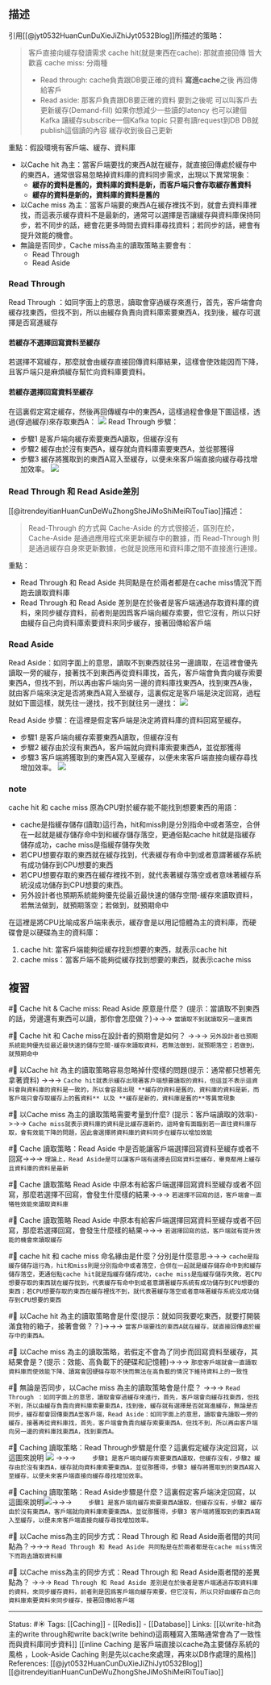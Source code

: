 ## 描述


引用[[@jyt0532HuanCunDuXieJiZhiJyt0532Blog]]所描述的策略：
> 客戶直接向緩存發讀需求
> cache hit(就是東西在cache): 那就直接回傳 皆大歡喜
> cache miss: 分兩種
> - Read through: cache負責跟DB要正確的資料 **寫進cache**之後 再回傳給客戶
> - Read aside: 那客戶負責跟DB要正確的資料 要到之後呢 可以叫客戶去更新緩存(Demand-fill)
> 如果你想減少一些讀的latency 也可以建個Kafka 讓緩存subscribe一個Kafka topic 只要有讀request到DB DB就publish這個讀的內容 緩存收到後自己更新

重點：假設環境有客戶端、緩存、資料庫
- 以Cache hit 為主：當客戶端要找的東西A就在緩存，就直接回傳處於緩存中的東西A，通常很容易忽略掉資料庫的資料同步需求，出現以下異常現象：
	-  **緩存的資料是舊的，資料庫的資料是新，而客戶端只會存取緩存舊資料** 
	-  **緩存的資料是新的，資料庫的資料是舊的**
- 以Cache miss 為主：當客戶端要的東西A在緩存裡找不到，就會去資料庫裡找，而這表示緩存資料不是最新的，通常可以選擇是否讓緩存與資料庫保持同步，若不同步的話，總會花更多時間去資料庫尋找資料；若同步的話，總會有提升效能的機會。
- 無論是否同步，Cache miss為主的讀取策略主要會有：
	- Read Through
	- Read Aside

### Read Through
Read Through ：如同字面上的意思，讀取會穿過緩存來進行，首先，客戶端會向緩存找東西，但找不到，所以由緩存負責向資料庫索要東西A，找到後，緩存可選擇是否寫進緩存

#### 若緩存不選擇回寫資料至緩存
若選擇不寫緩存，那麼就會由緩存直接回傳資料庫結果，這樣會使效能因而下降，且客戶端只是麻煩緩存幫忙向資料庫要資料。

#### 若緩存選擇回寫資料至緩存
在這裏假定寫定緩存，然後再回傳緩存中的東西A，這樣過程會像是下圖這樣，透過(穿過緩存)來存取東西A：
	![](https://res.cloudinary.com/dqfxgtyoi/image/upload/v1653765958/blog/database/caching/Read-Through-Diagram_w98usw.png)
Read Through 步驟：
- 步驟1 是客戶端向緩存索要東西A讀取，但緩存沒有
- 步驟2 緩存由於沒有東西A，緩存就向資料庫索要東西A，並從那獲得
- 步驟3 緩存將獲取到的東西A寫入至緩存，以便未來客戶端直接向緩存尋找增加效率。
	![](https://res.cloudinary.com/dqfxgtyoi/image/upload/v1653765958/blog/database/caching/Read-Through-Steps_zyjmyk.png)
	
### Read Through 和 Read Aside差別

[[@itrendeyitianHuanCunDeWuZhongSheJiMoShiMeiRiTouTiao]]描述：
> Read-Through 的方式與 Cache-Aside 的方式很接近，區別在於，Cache-Aside 是通過應用程式來更新緩存中的數據，而 Read-Through 則是通過緩存自身來更新數據，也就是說應用和資料庫之間不直接進行連接。  
  
  重點：
  - Read Through 和 Read Aside 共同點是在於兩者都是在cache miss情況下而跑去讀取資料庫
  - Read Through 和 Read Aside 差別是在於後者是客戶端通過存取資料庫的資料，來同步緩存資料，前者則是因爲客戶端向緩存索要，但它沒有，所以只好由緩存自己向資料庫索要資料來同步緩存，接著回傳給客戶端

	
### Read Aside
Read Aside：如同字面上的意思，讀取不到東西就往另一邊讀取，在這裡會優先讀取一旁的緩存，接著找不到東西再從資料庫找，首先，客戶端會負責向緩存索要東西A，但找不到，所以再由客戶端向另一邊的資料庫找東西A，找到東西A後，就由客戶端來決定是否將東西A寫入至緩存，這裏假定是客戶端是決定回寫，過程就如下圖這樣，就先往一邊找，找不到就往另一邊找：
	![](https://res.cloudinary.com/dqfxgtyoi/image/upload/v1653767516/blog/database/caching/Read-Aside-Diagram_koz5ym.png)
	
Read Aside 步驟：在這裡是假定客戶端是決定將資料庫的資料回寫至緩存。
- 步驟1 是客戶端向緩存索要東西A讀取，但緩存沒有
- 步驟2 緩存由於沒有東西A，客戶端就向資料庫索要東西A，並從那獲得
- 步驟3 客戶端將獲取到的東西A寫入至緩存，以便未來客戶端直接向緩存尋找增加效率。
	![](https://res.cloudinary.com/dqfxgtyoi/image/upload/v1653767516/blog/database/caching/Read-Aside-Steps_fmb5p7.png)
	
### note
cache hit 和 cache miss 原為CPU對於緩存能不能找到想要東西的用語：
- cache是指緩存儲存(讀取)這行為，hit和miss則是分別指命中或者落空，合併在一起就是緩存儲存命中到和緩存儲存落空，更通俗點cache hit就是指緩存儲存成功，cache miss是指緩存儲存失敗
- 若CPU想要存取的東西就在緩存找到，代表緩存有命中到或者意謂著緩存系統有成功儲存到CPU想要的東西
- 若CPU想要存取的東西在緩存裡找不到，就代表著緩存落空或者意味著緩存系統沒成功儲存到CPU想要的東西。
- 另外設計者也預期系統能夠優先從最近最快速的儲存空間-緩存來讀取資料，若無法做到，就預期落空；若做到，就預期命中

在這裡是將CPU比喻成客戶端來表示，緩存會是以用記憶體為主的資料庫，而硬碟會是以硬碟為主的資料庫：
1. cache hit: 當客戶端能夠從緩存找到想要的東西，就表示cache hit
2. cache miss：當客戶端不能夠從緩存找到想要的東西，就表示cache miss

## 複習

#🧠 Cache hit & Cache miss: Read Aside 原意是什麼？ (提示：當讀取不到東西的話，旁邊還有東西可以讀，那你會怎麼做？)->->-> `當讀取不到就讀取另一邊東西`
<!--SR:!2022-11-13,94,244-->

#🧠 Cache hit 和 Cache miss在設計者的預期會是如何？ ->->-> `另外設計者也預期系統能夠優先從最近最快速的儲存空間-緩存來讀取資料，若無法做到，就預期落空；若做到，就預期命中`
<!--SR:!2022-11-02,93,245-->

#🧠 以Cache hit 為主的讀取策略容易忽略掉什麼樣的問題(提示：通常都只想著先拿著資料) ->->-> `Cache hit就表示緩存出現著客戶端想要讀取的資料，但這並不表示這資料會與資料庫的資料是一致的，所以會容易出現 **緩存的資料是舊的，資料庫的資料是新，而客戶端只會存取緩存上的舊資料** 以及 **緩存是新的，資料庫是舊的**等異常現象`
<!--SR:!2022-08-29,53,230-->

#🧠  以Cache miss 為主的讀取策略需要考量到什麼? (提示：客戶端讀取的效率)->->-> `Cache miss就表示資料庫的資料是比緩存還新的，這時會有面臨到若一直往資料庫存取，會有效能下降的問題，因此會選擇將資料庫的資料同步在緩存以增加效能`
<!--SR:!2022-08-20,47,230-->

#🧠 Cache 讀取策略：Read Aside 中是否能讓客戶端選擇回寫資料至緩存或者不回寫->->-> `理論上，Read Aside是可以讓客戶端有選擇去回寫資料至緩存，畢竟都用上緩存且資料庫的資料是最新`
<!--SR:!2022-10-09,78,245-->

#🧠 Cache 讀取策略 Read Aside 中原本有給客戶端選擇回寫資料至緩存或者不回寫，那麼若選擇不回寫，會發生什麼樣的結果->->-> `若選擇不回寫的話，客戶端會一直犧牲效能來讀取資料庫`
<!--SR:!2022-10-05,76,245-->

#🧠 Cache 讀取策略 Read Aside 中原本有給客戶端選擇回寫資料至緩存或者不回寫，那麼若選擇回寫，會發生什麼樣的結果->->-> `若選擇回寫的話，客戶端就有提升效能的機會來讀取緩存`
<!--SR:!2022-10-24,88,245-->

#🧠 cache hit 和 cache miss 命名緣由是什麼？分別是什麼意思->->-> `cache是指緩存儲存這行為，hit和miss則是分別指命中或者落空，合併在一起就是緩存儲存命中到和緩存儲存落空，更通俗點cache hit就是指緩存儲存成功，cache miss是指緩存儲存失敗，若CPU想要存取的東西就在緩存找到，代表緩存有命中到或者意謂著緩存系統有成功儲存到CPU想要的東西；若CPU想要存取的東西在緩存裡找不到，就代表著緩存落空或者意味著緩存系統沒成功儲存到CPU想要的東西`
<!--SR:!2022-11-04,91,245-->

#🧠 以Cache hit 為主的讀取策略會是什麼(提示：就如同我要吃東西，就要打開裝滿食物的箱子，接著會做？？)->->-> `當客戶端要找的東西A就在緩存，就直接回傳處於緩存中的東西A。`
<!--SR:!2022-08-18,50,250-->

#🧠 以Cache miss 為主的讀取策略，若假定不會為了同步而回寫資料至緩存，其結果會是？(提示：效能、高負載下的硬碟和記憶體)->->-> `那麼客戶端就會一直讀取資料庫而使效能下降、讀寫會因硬碟存取不快而無法在高負載的情況下維持資料上的一致性`
<!--SR:!2022-08-18,36,190-->

#🧠 無論是否同步，以Cache miss 為主的讀取策略會是什麼？ ->->-> `Read Through ：如同字面上的意思，讀取會穿過緩存來進行，首先，客戶端會向緩存找東西，但找不到，所以由緩存負責向資料庫索要東西A，找到後，緩存就有選擇是否就寫進緩存，無論是否同步，緩存都會回傳東西A至客戶端，Read Aside：如同字面上的意思，讀取會先讀取一旁的緩存，接著再從資料庫找，首先，客戶端會負責向緩存索要東西A，但找不到，所以再由客戶端向另一邊的資料庫找東西A，找到東西A。`
<!--SR:!2022-08-26,55,250-->


#🧠 Caching 讀取策略：Read Through步驟是什麼？這裏假定緩存決定回寫，以這圖來說明	![](https://res.cloudinary.com/dqfxgtyoi/image/upload/v1653765958/blog/database/caching/Read-Through-Steps_zyjmyk.png)  ->->-> `	步驟1 是客戶端向緩存索要東西A讀取，但緩存沒有，步驟2 緩存由於沒有東西A，緩存就向資料庫索要東西A，並從那獲得，步驟3 緩存將獲取到的東西A寫入至緩存，以便未來客戶端直接向緩存尋找增加效率。`
<!--SR:!2022-09-09,65,250-->

#🧠 Caching 讀取策略：Read Aside步驟是什麼？這裏假定客戶端決定回寫，以這圖來說明![](https://res.cloudinary.com/dqfxgtyoi/image/upload/v1653767516/blog/database/caching/Read-Aside-Diagram_koz5ym.png)->->-> `	步驟1 是客戶端向緩存索要東西A讀取，但緩存沒有，步驟2 緩存由於沒有東西A，客戶端就向資料庫索要東西A，並從那獲得，步驟3 客戶端將獲取到的東西A寫入至緩存，以便未來客戶端直接向緩存尋找增加效率。`
<!--SR:!2022-09-13,67,250-->

#🧠 以Cache miss為主的同步方式：Read Through 和 Read Aside兩者間的共同點為？->->-> `Read Through 和 Read Aside 共同點是在於兩者都是在cache miss情況下而跑去讀取資料庫`
<!--SR:!2022-11-13,89,244-->

#🧠 以Cache miss為主的同步方式：Read Through 和 Read Aside兩者間的差異點為？ ->->-> `Read Through 和 Read Aside 差別是在於後者是客戶端通過存取資料庫的資料，來同步緩存資料，前者則是因爲客戶端向緩存索要，但它沒有，所以只好由緩存自己向資料庫索要資料來同步緩存，接著回傳給客戶端`
<!--SR:!2022-10-24,79,244-->


---
Status: #☀️ 
Tags:
[[Caching]] - [[Redis]] - [[Database]]
Links:
[[以write-hit為主的write through和write back(write behind)這兩種寫入策略通常會為了一致性而與資料庫同步資料]]
[[inline Caching 是客戶端直接以cache為主要儲存系統的風格 ，Look-Aside Caching 則是先以cache來處理，再來以DB作處理的風格]]
References:
[[@jyt0532HuanCunDuXieJiZhiJyt0532Blog]]
[[@itrendeyitianHuanCunDeWuZhongSheJiMoShiMeiRiTouTiao]]